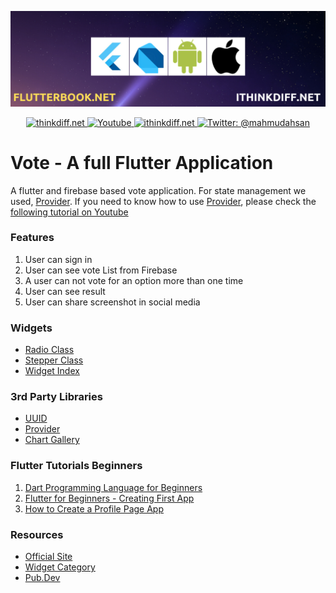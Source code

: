<p align="center">
    <img src="cover.png" alt="Flutter" />
</p>
<p align="center">
    <a href="https://thinkdiff.net/?s=flutter">
        <img src="https://img.shields.io/badge/blog-thinkdiff.net-brightgreen.svg" alt="thinkdiff.net" />
    </a>
    <a href="https://www.youtube.com/channel/UCtHlgyUw0wLE5Ous9swfFlg">
        <img src="https://img.shields.io/badge/my-youtube channel-red.svg" alt="Youtube" />
    </a>
    <a href="https://ithinkdiff.net/">
        <img src="https://img.shields.io/badge/mobile-apps-yellow.svg" alt="ithinkdiff.net" />
    </a>
    <a href="https://twitter.com/mahmudahsan">
        <img src="https://img.shields.io/badge/contact%40-mahmudahsan-blue.svg" alt="Twitter: @mahmudahsan" />
    </a>
</p>


# Vote - A full Flutter Application

A flutter and firebase based vote application. 
For state management we used, [Provider](https://pub.dev/packages/provider). 
If you need to know how to use [Provider](https://pub.dev/packages/provider), please
check the [following tutorial on Youtube](https://www.youtube.com/watch?v=fEIdWV8MAso)

### Features

 1. User can sign in
 2. User can see vote List from Firebase
 3. A user can not vote for an option more than one time
 4. User can see result
 5. User can share screenshot in social media

### Widgets

- [Radio Class](https://api.flutter.dev/flutter/material/Radio-class.html)
- [Stepper Class](https://api.flutter.dev/flutter/material/Stepper-class.html)
- [Widget Index](https://flutter.dev/docs/reference/widgets)

### 3rd Party Libraries

- [UUID](https://pub.dev/packages/uuid)
- [Provider](https://pub.dev/packages/provider)
- [Chart Gallery](https://google.github.io/charts/flutter/gallery.html)


### Flutter Tutorials Beginners
1. [Dart Programming Language for Beginners](https://www.youtube.com/watch?v=Ej_Pcr4uC2Q&list=PLlMOodDAsO4xrTgVEkKXfVf7sSVEsmWKQ&index=2&t=10s)
2. [Flutter for Beginners - Creating First App](https://www.youtube.com/watch?v=HFl29MoZ6MA&list=PLlMOodDAsO4xrTgVEkKXfVf7sSVEsmWKQ&index=3&t=0s)
3. [How to Create a Profile Page App](https://www.youtube.com/watch?v=ULxYR66BRb4&list=PLlMOodDAsO4xrTgVEkKXfVf7sSVEsmWKQ&index=5&t=0s)

### Resources

- [Official Site](https://flutter.dev/)
- [Widget Category](https://flutter.dev/docs/reference/widgets)
- [Pub.Dev](https://pub.dev/)